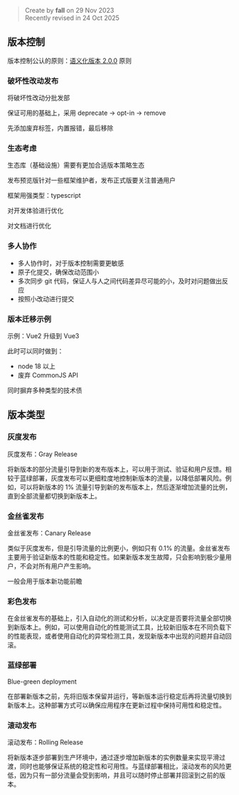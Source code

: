 > Create by **fall** on 29 Nov 2023<br/>
> Recently revised in 24 Oct 2025

## 版本控制

版本控制公认的原则：[语义化版本 2.0.0](https://semver.org/lang/zh-CN/) 原则

### 破坏性改动发布

将破坏性改动分批发部

保证可用的基础上，采用 deprecate -> opt-in -> remove

先添加废弃标签，内置报错，最后移除

### 生态考虑

生态库（基础设施）需要有更加合适版本策略生态

发布预览版针对一些框架维护者，发布正式版要关注普通用户

框架用强类型：typescript

对开发体验进行优化

对文档进行优化

### 多人协作

- 多人协作时，对于版本控制需要更敏感
- 原子化提交，确保改动范围小
- 多次同步 git 代码，保证人与人之间代码差异尽可能的小，及时对问题做出反应
- 按照小改动进行提交

### 版本迁移示例

示例：Vue2 升级到 Vue3

此时可以同时做到：

- node 18 以上
- 废弃 CommonJS API

同时摒弃多种类型的技术债

## 版本类型

### 灰度发布

灰度发布：Gray Release

将新版本的部分流量引导到新的发布版本上，可以用于测试、验证和用户反馈。相较于蓝绿部署，灰度发布可以更细粒度地控制新版本的流量，以降低部署风险。例如，可以将新版本的 1% 流量引导到新的发布版本上，然后逐渐增加流量的比例，直到全部流量都切换到新版本上。

### 金丝雀发布

金丝雀发布：Canary Release

类似于灰度发布，但是引导流量的比例更小，例如只有 0.1% 的流量。金丝雀发布主要用于验证新版本的性能和稳定性。如果新版本发生故障，只会影响到极少量用户，不会对所有用户产生影响。

一般会用于版本新功能前瞻

### 彩色发布

在金丝雀发布的基础上，引入自动化的测试和分析，以决定是否要将流量全部切换到新版本上。例如，可以使用自动化的性能测试工具，比较新旧版本在不同负载下的性能表现，或者使用自动化的异常检测工具，发现新版本中出现的问题并自动回滚。

### 蓝绿部署

Blue-green deployment

在部署新版本之前，先将旧版本保留并运行，等新版本运行稳定后再将流量切换到新版本上。这种部署方式可以确保应用程序在更新过程中保持可用性和稳定性。

### 滚动发布

滚动发布：Rolling Release

将新版本逐步部署到生产环境中，通过逐步增加新版本的实例数量来实现平滑过渡，同时也能够保证系统的稳定性和可用性。与蓝绿部署相比，滚动发布的风险更低，因为只有一部分流量会受到影响，并且可以随时停止部署并回滚到之前的版本。